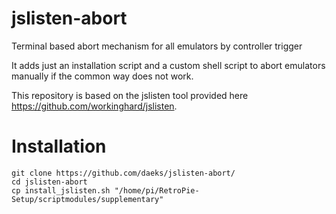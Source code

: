 # jslisten-abort
Terminal based abort mechanism for all emulators by controller trigger

It adds just an installation script and a custom shell script to abort emulators manually if the common way does not work. 

This repository is based on the jslisten tool provided here https://github.com/workinghard/jslisten.

# Installation

```
git clone https://github.com/daeks/jslisten-abort/
cd jslisten-abort
cp install_jslisten.sh "/home/pi/RetroPie-Setup/scriptmodules/supplementary"
```
